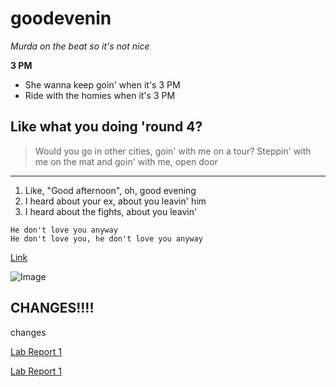 # goodevenin

*Murda on the beat so it's not nice*

**3 PM**
* She wanna keep goin' when it's 3 PM
* Ride with the homies when it's 3 PM
## Like what you doing 'round 4?
> Would you go in other cities, goin' with me on a tour?
Steppin' with me on the mat and goin' with me, open door
***

1. Like, "Good afternoon", oh, good evening
2. I heard about your ex, about you leavin' him
3. I heard about the fights, about you leavin'

```
He don't love you anyway
He don't love you, he don't love you anyway
```

[Link](https://genius.com/Shordie-shordie-and-murda-beatz-good-evening-lyrics)

![Image](https://t2.genius.com/unsafe/547x547/https%3A%2F%2Fimages.genius.com%2Fb52fd448af3bfd23ee48d8cef8698b65.1000x1000x1.jpg)


## CHANGES!!!!
changes

[Lab Report 1](lab-report-1-week-2.html)

[Lab Report 1](https://winniecibo.github.io/cse15l-lab-reports/lab-report-1-week-2.html)